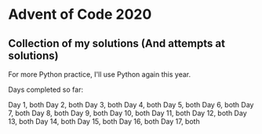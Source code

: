 # Advent of Code 2020
## Collection of my solutions (And attempts at solutions)

For more Python practice, I'll use Python again this year.

Days completed so far:

Day  1, both
Day  2, both
Day  3, both
Day  4, both
Day  5, both
Day  6, both
Day  7, both
Day  8, both
Day  9, both
Day 10, both
Day 11, both
Day 12, both
Day 13, both
Day 14, both
Day 15, both
Day 16, both
Day 17, both